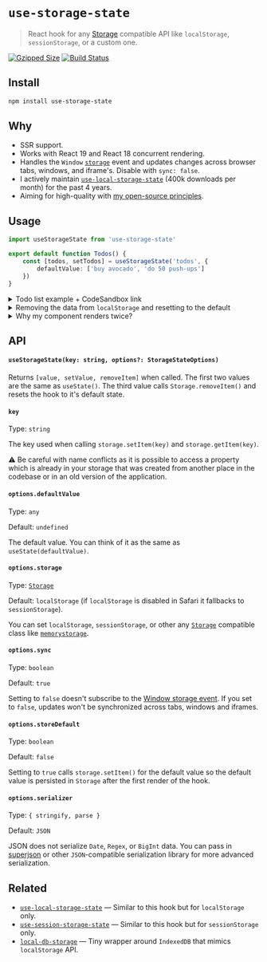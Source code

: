 # `use-storage-state`

> React hook for any [Storage](https://developer.mozilla.org/en-US/docs/Web/API/Storage) compatible API like `localStorage`, `sessionStorage`, or a custom one.

[![Gzipped Size](https://img.shields.io/bundlephobia/minzip/use-storage-state)](https://bundlephobia.com/result?p=use-storage-state)
[![Build Status](https://img.shields.io/github/actions/workflow/status/astoilkov/use-storage-state/main.yml?branch=main)](https://github.com/astoilkov/use-storage-state/actions/workflows/main.yml)

## Install

```bash
npm install use-storage-state
```

## Why

- SSR support.
- Works with React 19 and React 18 concurrent rendering.
- Handles the `Window` [`storage`](https://developer.mozilla.org/en-US/docs/Web/API/Window/storage_event) event and updates changes across browser tabs, windows, and iframe's. Disable with `sync: false`.
- I actively maintain [`use-local-storage-state`](https://github.com/astoilkov/use-local-storage-state) (400k downloads per month) for the past 4 years.
- Aiming for high-quality with [my open-source principles](https://astoilkov.com/my-open-source-principles).

## Usage

```typescript
import useStorageState from 'use-storage-state'

export default function Todos() {
    const [todos, setTodos] = useStorageState('todos', {
        defaultValue: ['buy avocado', 'do 50 push-ups']
    })
}
```

<details>
<summary>Todo list example + CodeSandbox link</summary>
<p></p>

You can experiment with the example [here](https://codesandbox.io/s/todos-example-use-storage-state-tzbfhl?file=/src/App.tsx).

```tsx
import React, { useState } from 'react'
import useStorageState from 'use-storage-state'

export default function Todos() {
    const [todos, setTodos] = useStorageState('todos', {
        defaultValue: ['buy avocado']
    })
    const [query, setQuery] = useState('')

    function onClick() {
        setQuery('')
        setTodos([...todos, query])
    }

    return (
        <>
            <input value={query} onChange={e => setQuery(e.target.value)} />
            <button onClick={onClick}>Create</button>
            {todos.map(todo => (
                <div>{todo}</div>
            ))}
        </>
    )
}

```

</details>

<details>
<summary id="remove-item">Removing the data from <code>localStorage</code> and resetting to the default</summary>
<p></p>

The `removeItem()` method will reset the value to its default and will remove the key from the `Storage`. It returns to the same state as when the hook was initially created.

```tsx
import useStorageState from 'use-storage-state'

export default function Todos() {
    const [todos, setTodos, removeItem] = useStorageState('todos', {
        defaultValue: ['buy avocado']
    })

    function onClick() {
        removeItem()
    }
}
```

</details>

<details>
<summary>Why my component renders twice?</summary>
<p></p>

If you are hydrating your component (for example, if you are using Next.js), your component might re-render twice. This is behavior specific to React and not to this library. It's caused by the `useSyncExternalStore()` hook. There is no workaround.

If you want to know if you are currently rendering the server value you can use this helper function:
```ts
function useIsServerRender() {
  return useSyncExternalStore(() => {
    return () => {}
  }, () => false, () => true)
}
```

</details>

## API

#### `useStorageState(key: string, options?: StorageStateOptions)`

Returns `[value, setValue, removeItem]` when called. The first two values are the same as `useState()`. The third value calls `Storage.removeItem()` and resets the hook to it's default state.

#### `key`

Type: `string`

The key used when calling `storage.setItem(key)` and `storage.getItem(key)`.

⚠️ Be careful with name conflicts as it is possible to access a property which is already in your storage that was created from another place in the codebase or in an old version of the application.

#### `options.defaultValue`

Type: `any`

Default: `undefined`

The default value. You can think of it as the same as `useState(defaultValue)`.

#### `options.storage`

Type: [`Storage`](https://developer.mozilla.org/en-US/docs/Web/API/Storage)

Default: `localStorage` (if `localStorage` is disabled in Safari it fallbacks to `sessionStorage`).

You can set `localStorage`, `sessionStorage`, or other any [`Storage`](https://developer.mozilla.org/en-US/docs/Web/API/Storage) compatible class like [`memorystorage`](https://github.com/download/memorystorage).

#### `options.sync`

Type: `boolean`

Default: `true`

Setting to `false` doesn't subscribe to the [Window storage event](https://developer.mozilla.org/en-US/docs/Web/API/Window/storage_event). If you set to `false`, updates won't be synchronized across tabs, windows and iframes.

#### `options.storeDefault`

Type: `boolean`

Default: `false`

Setting to `true` calls `storage.setItem()` for the default value so the default value is persisted in `Storage` after the first render of the hook.

#### `options.serializer`

Type: `{ stringify, parse }`

Default: `JSON`

JSON does not serialize `Date`, `Regex`, or `BigInt` data.  You can pass in [superjson](https://github.com/blitz-js/superjson) or other `JSON`-compatible serialization library for more advanced serialization.

## Related

- [`use-local-storage-state`](https://github.com/astoilkov/use-local-storage-state) — Similar to this hook but for `localStorage` only.
- [`use-session-storage-state`](https://github.com/astoilkov/use-session-storage-state) — Similar to this hook but for `sessionStorage` only.
- [`local-db-storage`](https://github.com/astoilkov/local-db-storage) — Tiny wrapper around `IndexedDB` that mimics `localStorage` API.